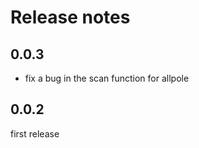 # Release notes

<!-- do not remove -->

## 0.0.3

- fix a bug in the scan function for allpole


## 0.0.2

first release

